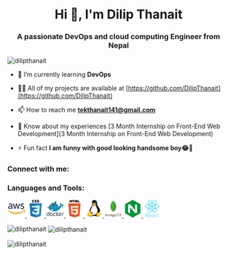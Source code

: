 <h1 align="center">Hi 👋, I'm Dilip Thanait</h1>
<h3 align="center">A passionate DevOps and cloud computing Engineer from Nepal</h3>

<p align="left"> <img src="https://komarev.com/ghpvc/?username=dilipthanait&label=Profile%20views&color=0e75b6&style=flat" alt="dilipthanait" /> </p>

- 🌱 I’m currently learning **DevOps**

- 👨‍💻 All of my projects are available at [https://github.com/DilipThanait](https://github.com/DilipThanait)

- 📫 How to reach me **tekthanait141@gmail.com**

- 📄 Know about my experiences [3 Month Internship on Front-End Web Development](3 Month Internship on Front-End Web Development)

- ⚡ Fun fact **I am funny with good looking handsome boy😂🤣**

<h3 align="left">Connect with me:</h3>
<p align="left">
</p>

<h3 align="left">Languages and Tools:</h3>
<p align="left"> <a href="https://aws.amazon.com" target="_blank" rel="noreferrer"> <img src="https://raw.githubusercontent.com/devicons/devicon/master/icons/amazonwebservices/amazonwebservices-original-wordmark.svg" alt="aws" width="40" height="40"/> </a> <a href="https://www.w3schools.com/css/" target="_blank" rel="noreferrer"> <img src="https://raw.githubusercontent.com/devicons/devicon/master/icons/css3/css3-original-wordmark.svg" alt="css3" width="40" height="40"/> </a> <a href="https://www.docker.com/" target="_blank" rel="noreferrer"> <img src="https://raw.githubusercontent.com/devicons/devicon/master/icons/docker/docker-original-wordmark.svg" alt="docker" width="40" height="40"/> </a> <a href="https://www.w3.org/html/" target="_blank" rel="noreferrer"> <img src="https://raw.githubusercontent.com/devicons/devicon/master/icons/html5/html5-original-wordmark.svg" alt="html5" width="40" height="40"/> </a> <a href="https://www.linux.org/" target="_blank" rel="noreferrer"> <img src="https://raw.githubusercontent.com/devicons/devicon/master/icons/linux/linux-original.svg" alt="linux" width="40" height="40"/> </a> <a href="https://www.mongodb.com/" target="_blank" rel="noreferrer"> <img src="https://raw.githubusercontent.com/devicons/devicon/master/icons/mongodb/mongodb-original-wordmark.svg" alt="mongodb" width="40" height="40"/> </a> <a href="https://www.nginx.com" target="_blank" rel="noreferrer"> <img src="https://raw.githubusercontent.com/devicons/devicon/master/icons/nginx/nginx-original.svg" alt="nginx" width="40" height="40"/> </a> <a href="https://reactjs.org/" target="_blank" rel="noreferrer"> <img src="https://raw.githubusercontent.com/devicons/devicon/master/icons/react/react-original-wordmark.svg" alt="react" width="40" height="40"/> </a> </p>

<p><img align="left" src="https://github-readme-stats.vercel.app/api/top-langs?username=dilipthanait&show_icons=true&locale=en&layout=compact" alt="dilipthanait" /></p>

<p>&nbsp;<img align="center" src="https://github-readme-stats.vercel.app/api?username=dilipthanait&show_icons=true&locale=en" alt="dilipthanait" /></p>

<p><img align="center" src="https://github-readme-streak-stats.herokuapp.com/?user=dilipthanait&" alt="dilipthanait" /></p>
